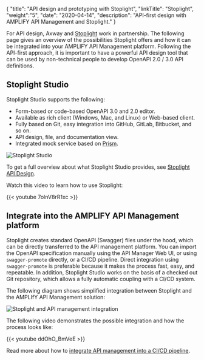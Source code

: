 {
"title": "API design and prototyping with Stoplight",
"linkTitle": "Stoplight",
"weight":"5",
"date": "2020-04-14",
"description": "API-first design with AMPLIFY API Management and Stoplight."
}

For API design, Axway and [Stoplight](https://stoplight.io) work in partnership. The following page gives an overview of the possibilities Stoplight offers and how it can be integrated into your AMPLIFY API Management platform. Following the API-first approach, it is important to have a powerful API design tool that can be used by non-technical people to develop OpenAPI 2.0 / 3.0 API definitions.

## Stoplight Studio

Stoplight Studio supports the following:

* Form-based or code-based OpenAPI 3.0 and 2.0 editor.
* Available as rich client (Windows, Mac, and Linux) or Web-based client.
* Fully based on Git, easy integration into GitHub, GitLab, Bitbucket, and so on.
* API design, file, and documentation view.
* Integrated mock service based on [Prism](https://stoplight.io/mocking).

![Stoplight Studio](/Images/api_mgmt_overview/stoplight_studio.png)

To get a full overview about what Stoplight Studio provides, see [Stoplight API Design](https://stoplight.io/design/).

Watch this video to learn how to use Stoplight:

{{< youtube 7olnV8rR1xc >}}

## Integrate into the AMPLIFY API Management platform

Stoplight creates standard OpenAPI (Swagger) files under the hood, which can be directly transferred to the API management platform. You can import the OpenAPI specification manually using the API Manager Web UI, or using `swagger-promote` directly, or a CI/CD pipeline. Direct integration using `swagger-promote` is preferable because it makes the process fast, easy, and repeatable. In addition, Stoplight Studio works on the basis of a checked out Git repository, which allows a fully automatic coupling with a CI/CD system.

The following diagram shows simplified integration between Stoplight and the AMPLIfY API Management solution:

![Stoplight and API management integration](/Images/api_mgmt_overview/stoplight-integration-overview.png)

The following video demonstrates the possible integration and how the process looks like:

{{< youtube ddOhO_BmVeE >}}

Read more about how to [integrate API management into a CI/CD pipeline](/docs/api_mgmt_overview/api_mgmt_components/pipeline/).
